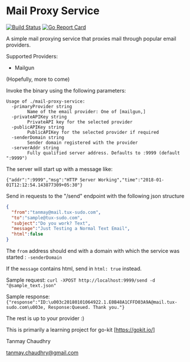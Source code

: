 # Mail Proxy Service
[![Build Status](https://travis-ci.org/tchaudhry91/mail-proxy-svc.svg?branch=master)](https://travis-ci.org/tchaudhry91/mail-proxy-svc)
[![Go Report Card](https://goreportcard.com/badge/github.com/tchaudhry91/mail-proxy-svc)](https://goreportcard.com/report/github.com/tchaudhry91/mail-proxy-svc)

A simple mail proxying service that proxies mail through popular email providers.

Supported Providers:
- Mailgun

(Hopefully, more to come)

Invoke the binary using the following parameters:

```
Usage of ./mail-proxy-service:
  -primaryProvider string
    	Name of the email provider: One of [mailgun,]
  -privateAPIKey string
    	PrivateAPI key for the selected provider
  -publicAPIKey string
    	PublicAPIKey for the selected provider if required
  -senderDomain string
    	Sender domain registered with the provider
  -serverAddr string
    	Fully qualified server address. Defaults to :9999 (default ":9999")
```

The server will start up with a message like:

`{"addr":":9999","msg":"HTTP Server Working","time":"2018-01-01T12:12:54.143877309+05:30"}`

Send in requests to the "/send" endpoint with the following json structure
```json
{
  "from":"tanmay@mail.tux-sudo.com",
  "to":"sample@tux-sudo.com",
  "subject":"Do you work? Text",
  "message":"Just Testing a Normal Text Email",
  "html":false
}
```

The `from` address should end with a domain with which the service was started : `-senderDomain`

If the `message` contains html, send in `html: true` instead.

Sample request:
`curl -XPOST http://localhost:9999/send -d "@sample_text.json"`

Sample response:
`{"response":"ID:\u003c20180101064922.1.E0B48A1CFFD03A9A@mail.tux-sudo.com\u003e, Response:Queued. Thank you."}`

The rest is up to your provider :)


This is primarily a learning project for go-kit [https://gokit.io/]

Tanmay Chaudhry

tanmay.chaudhry@gmail.com
